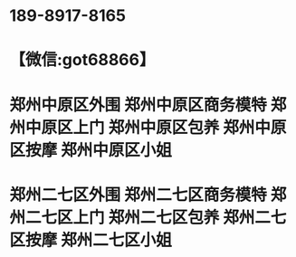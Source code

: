 # 189-8917-8165
# 【微信:got68866】
# 郑州中原区外围 郑州中原区商务模特 郑州中原区上门 郑州中原区包养 郑州中原区按摩 郑州中原区小姐 
# 郑州二七区外围 郑州二七区商务模特 郑州二七区上门 郑州二七区包养 郑州二七区按摩 郑州二七区小姐
